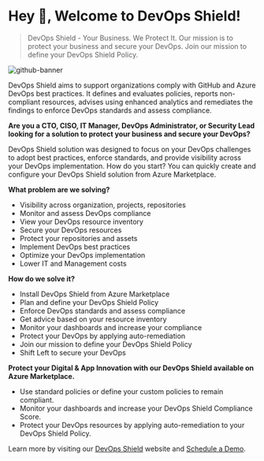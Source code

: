 # Hey 👋, Welcome to DevOps Shield!

> DevOps Shield - Your Business. We Protect It. Our mission is to protect your business and secure your DevOps. Join our mission to define your DevOps Shield Policy.

![github-banner](https://user-images.githubusercontent.com/10718943/204424593-baf86aa3-d462-4b96-b45b-956478bb18b4.png)

DevOps Shield aims to support organizations comply with GitHub and Azure DevOps best practices. It defines and evaluates policies, reports non-compliant resources, advises using enhanced analytics and remediates the findings to enforce DevOps standards and assess compliance. 

__Are you a CTO, CISO, IT Manager, DevOps Administrator, or Security Lead looking for a solution to protect your business and secure your DevOps?__

DevOps Shield solution was designed to focus on your DevOps challenges to adopt best practices, enforce standards, and provide visibility across your DevOps implementation. How do you start? You can quickly create and configure your DevOps Shield solution from Azure Marketplace.

__What problem are we solving?__
- Visibility across organization, projects, repositories
- Monitor and assess DevOps compliance
- View your DevOps resource inventory
- Secure your DevOps resources
- Protect your repositories and assets
- Implement DevOps best practices
- Optimize your DevOps implementation
- Lower IT and Management costs

__How do we solve it?__
- Install DevOps Shield from Azure Marketplace
- Plan and define your DevOps Shield Policy
- Enforce DevOps standards and assess compliance
- Get advice based on your resource inventory
- Monitor your dashboards and increase your compliance
- Protect your DevOps by applying auto-remediation
- Join our mission to define your DevOps Shield Policy
- Shift Left to secure your DevOps

__Protect your Digital & App Innovation with our DevOps Shield available on Azure Marketplace.__
- Use standard policies or define your custom policies to remain compliant.
- Monitor your dashboards and increase your DevOps Shield Compliance Score.
- Protect your DevOps resources by applying auto-remediation to your DevOps Shield Policy.

Learn more by visiting our [DevOps Shield](https://www.devopsshield.com/) website and [Schedule a Demo](https://www.devopsshield.com/demo).
